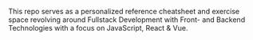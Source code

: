 This repo serves as a personalized reference cheatsheet and exercise space revolving around Fullstack Development with Front- and Backend Technologies with a focus on JavaScript, React & Vue.
